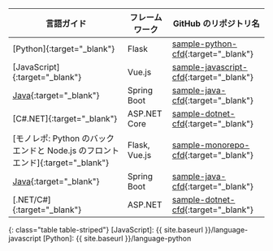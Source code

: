 | 言語ガイド                                                      | フレームワーク       | GitHub のリポジトリ名                              |
| ---------------------------------------------------------- | ------------- | ------------------------------------------- |
| [Python]{:target="_blank"}                                 | Flask         | [sample-python-cfd][]{:target="_blank"}     |
| [JavaScript]{:target="_blank"}                             | Vue.js        | [sample-javascript-cfd][]{:target="_blank"} |
| [Java][]{:target="_blank"}                                 | Spring Boot   | [sample-java-cfd][]{:target="_blank"}       |
| [C#.NET]{:target="_blank"}                                 | ASP.NET Core  | [sample-dotnet-cfd][]{:target="_blank"}     |
| [モノレポ: Python のバックエンドと Node.js のフロントエンド]{:target="_blank"} | Flask, Vue.js | [sample-monorepo-cfd][]{:target="_blank"}   |
| [Java][]{:target="_blank"}                                 | Spring Boot   | [sample-java-cfd][]{:target="_blank"}       |
| [.NET/C#]{:target="_blank"}                                | ASP.NET       | [sample-dotnet-cfd][]{:target="_blank"}     |
{: class="table table-striped"}
[JavaScript]: {{ site.baseurl }}/language-javascript [Python]: {{ site.baseurl }}/language-python

[Java]: https://github.com/CircleCI-Public/sample-java-cfd/blob/main/README.MD

[sample-python-cfd]: https://github.com/CircleCI-Public/sample-python-cfd
[sample-javascript-cfd]: https://github.com/CircleCI-Public/sample-javascript-cfd
[sample-monorepo-cfd]: https://github.com/CircleCI-Public/sample-monorepo-cfd
[sample-java-cfd]: https://github.com/CircleCI-Public/sample-java-cfd
[sample-dotnet-cfd]: https://github.com/CircleCI-Public/sample-dotnet-cfd
